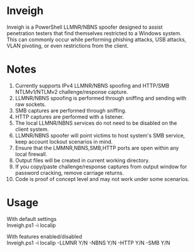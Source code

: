 # Inveigh
Inveigh is a PowerShell LLMNR/NBNS spoofer designed to assist penetration testers that find themselves restricted to a Windows system. This can commonly occur while performing phishing attacks, USB attacks, VLAN pivoting, or even restrictions from the client.

# Notes
1. Currently supports IPv4 LLMNR/NBNS spoofing and HTTP/SMB NTLMv1/NTLMv2 challenge/response capture.
2. LLMNR/NBNS spoofing is performed through sniffing and sending with raw sockets. 
3. SMB captures are performed through sniffing.
4. HTTP captures are performed with a listener.
5. The local LLMNR/NBNS services do not need to be disabled on the client system. 
6. LLMNR/NBNS spoofer will point victims to host system's SMB service, keep account lockout scenarios in mind.
7. Ensure that the LMMNR,NBNS,SMB,HTTP ports are open within any local firewall.
8. Output files will be created in current working directory.
9. If you copy/paste challenge/response captures from output window for password cracking, remove carriage returns.
10. Code is proof of concept level and may not work under some scenarios.

# Usage
With default settings  
Inveigh.ps1 -i localip

With features enabled/disabled  
Inveigh.ps1 -i localip -LLMNR Y/N -NBNS Y/N -HTTP Y/N -SMB Y/N

